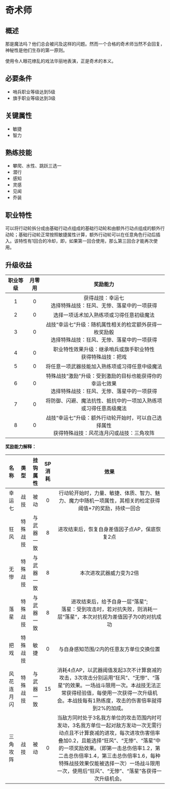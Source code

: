 # 奇术师

## 概述

那是魔法吗？他们总会被问及这样的问题。然而一个合格的奇术师当然不会回复，神秘性是他们生存的第一原则。

使用令人眼花缭乱的戏法华丽地表演，正是奇术的本义。

## 必要条件

* 哨兵职业等级达到5级
* 旗手职业等级达到3级

## 关键属性

* 敏捷
* 智力

## 熟练技能

* 攀爬、水性、跳跃三选一
* 潜行
* 感知
* 灵感
* 见闻
* 乔装

## 职业特性

可以将行动轮拆分成由基础行动点组成的基础行动轮和由额外行动点组成的额外行动轮；基础行动轮正常按照敏捷属性计算，额外行动轮可以在任意角色行动后插入。该特性有1回合的冷却，即，如果第一回合使用，那么第三回合才能再次使用。

## 升级收益

职业等级|月零用|奖励能力
:--:|:--:|:--:
1|0|获得战技：幸运七<br>选择特殊战技：狂风、无惨、落星中的一项获得
2|0|选择一项话术加入熟练项或习得任意初级魔法
3|0|战技“幸运七”升级：随机属性相关的检定额外获得一枚奖励骰<br>选择特殊战技：狂风、无惨、落星中的一项获得
4|0|职业特性效果升级：继承哨兵或旗手职业特性<br>获得特殊战技：把戏
5|0|将任意一项武器技能加入熟练项或习得任意中级魔法
6|0|特殊战技“激励”升级：受到激励的目标也能获得你的幸运七效果<br>选择特殊战技：狂风、无惨、落星中的一项获得
7|0|将防御、闪避、魔法抗性、抵抗中的一项加入熟练项或习得任意高级魔法
8|0|战技“幸运七”升级：额外行动轮开始时，可以自己选择属性<br>获得特殊战技：风花连月闪或战技：三角攻阵

**奖励能力解释：**

名称|类型|挂钩属性|SP消耗|效果
:--:|:--:|:--:|:--:|:--:
幸运七|战技|被动|0|行动轮开始时，力量、敏捷、体质、智力、魅力、魔力中随机一项属性，其相关的检定获得阈值+7的奖励，持续一回合
狂风|特殊战技|与武器一致|8|进攻结束后，恢复自身差值因子点AP，保底恢复2点
无惨|特殊战技|与武器一致|8|本次进攻武器威力变为2倍
落星|特殊战技|与武器一致|8|进攻结束后，给予自身一层“落星”;<br>落星：受到攻击时，若对抗失败，则消耗一层“落星”，本次对抗视为差值因子为0的对抗成功
把戏|特殊战技|敏捷|0|与自身感知范围/2内的任意友方单位交换位置
风花连月闪|特殊战技|与武器一致|15|消耗4点AP，以武器阈值发起3次不计算衰减的攻击，3次攻击分别运用“狂风”、“无惨”、“落星”的效果。一场战斗限用一次。本战技无法正常获得经验值，每使用一次获得一次升级机会。本战技每有1熟练度，攻击的伤害倍率就得到2%的加成。
三角攻阵|战技|被动|0|当敌方同时处于3名我方单位的攻击范围内时可发动，3名我方单位一起对敌方发动一次无需行动点且不计算衰减的进攻，每次进攻伤害倍率叠加0.2，且能选择“狂风”、“无惨”、“落星”中的一项奖励效果。（即第一击总伤倍率1.2，第二击总伤倍率1.4，第三击总伤倍率1.6，每种特殊战技效果仅能被选择一次）一场战斗限用一次，使用后“狂风”、“无惨”、“落星”各获得一次升级机会。

